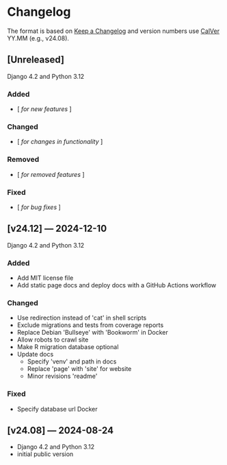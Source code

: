 # Changelog

The format is based on [Keep a Changelog](https://keepachangelog.com/en/1.1.0/)
and version numbers use
[CalVer](https://calver.org/#when-to-use-calver) YY.MM (e.g., v24.08).

## [Unreleased]

Django 4.2 and Python 3.12

### Added

- [ _for new features_ ]

### Changed

- [ _for changes in functionality_ ]

### Removed

- [ _for removed features_ ]

### Fixed

- [ _for bug fixes_ ]

## [v24.12] — 2024-12-10

Django 4.2 and Python 3.12

### Added

- Add MIT license file
- Add static page docs and deploy docs with a GitHub Actions workflow

### Changed

- Use redirection instead of 'cat' in shell scripts
- Exclude migrations and tests from coverage reports
- Replace Debian 'Bullseye' with 'Bookworm' in Docker
- Allow robots to crawl site
- Make R migration database optional
- Update docs
  - Specify 'venv' and path in docs
  - Replace 'page' with 'site' for website
  - Minor revisions 'readme'

### Fixed

- Specify database url Docker

## [v24.08] — 2024-08-24

- Django 4.2 and Python 3.12
- initial public version
